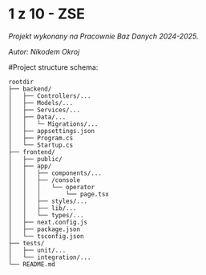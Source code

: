 # 1 z 10 - ZSE
*Projekt wykonany na Pracownie Baz Danych 2024-2025.*

*Autor: Nikodem Okroj*

#Project structure schema:
```
rootdir
├── backend/
│   ├── Controllers/...
│   ├── Models/...
│   ├── Services/...
│   ├── Data/...
│   │   └─ Migrations/...
│   ├── appsettings.json
│   ├── Program.cs
│   └── Startup.cs
├── frontend/
│   ├── public/
│   ├── app/
│   │   ├── components/...
│   │   ├── /console
│   │   │   └── operator
│   │   │       └── page.tsx
│   │   ├── styles/...
│   │   ├── lib/...
│   │   └── types/...
│   ├── next.config.js
│   ├── package.json
│   └── tsconfig.json
├── tests/
│   ├── unit/...
│   └── integration/...
└── README.md
```